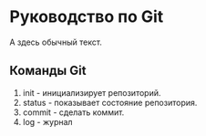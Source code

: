 # Руководство по Git
А здесь обычный текст.
## Команды Git
1. init - инициализирует репозиторий.
2. status - показывает состояние репозитория.
3. commit - сделать коммит.
4. log - журнал